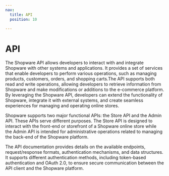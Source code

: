 ```yaml
---
nav:
  title: API
  position: 10

---
```


# API

The Shopware API allows developers to interact with and integrate Shopware with other systems and applications. It provides a set of services that enable developers to perform various operations, such as managing products, customers, orders, and shopping carts.The API supports both read and write operations, allowing developers to retrieve information from Shopware and make modifications or additions to the e-commerce platform. By leveraging the Shopware API, developers can extend the functionality of Shopware, integrate it with external systems, and create seamless experiences for managing and operating online stores.

Shopware supports two major functional APIs: the Store API and the Admin API. These APIs serve different purposes. The Store API is designed to interact with the front-end or storefront of a Shopware online store while the Admin API is intended for administrative operations related to managing the back-end of the Shopware platform.

The API documentation provides details on the available endpoints, request/response formats, authentication mechanisms, and data structures. It supports different authentication methods, including token-based authentication and OAuth 2.0, to ensure secure communication between the API client and the Shopware platform.

